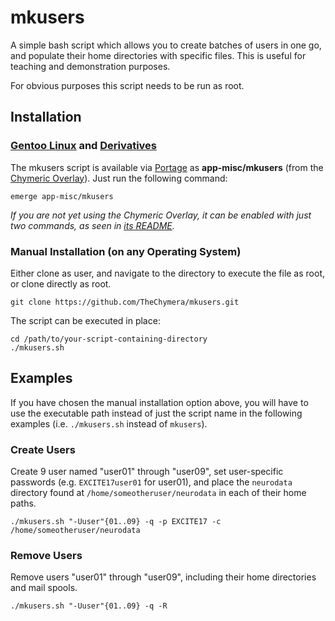 # mkusers

A simple bash script which allows you to create batches of users in one go, and populate their home directories with specific files.
This is useful for teaching and demonstration purposes.

For obvious purposes this script needs to be run as root.

## Installation

### [Gentoo Linux](http://en.wikipedia.org/wiki/Gentoo_linux) and [Derivatives](http://en.wikipedia.org/wiki/Category:Gentoo_Linux_derivatives)

The mkusers script is available via [Portage](http://en.wikipedia.org/wiki/Portage_(software)) as **app-misc/mkusers** (from the [Chymeric Overlay](https://github.com/TheChymera/chymeric)).
Just run the following command:

```
emerge app-misc/mkusers
```

*If you are not yet using the Chymeric Overlay, it can be enabled with just two commands, as seen in [its README](https://github.com/TheChymera/chymeric).*

### Manual Installation (on any Operating System)

Either clone as user, and navigate to the directory to execute the file as root, or clone directly as root.

```
git clone https://github.com/TheChymera/mkusers.git
```

The script can be executed in place:

```
cd /path/to/your-script-containing-directory
./mkusers.sh
```

## Examples

If you have chosen the manual installation option above, you will have to use the executable path instead of just the script name in the following examples (i.e. `./mkusers.sh` instead of `mkusers`).

### Create Users

Create 9 user named "user01" through "user09", set user-specific passwords (e.g. `EXCITE17user01` for user01), and place the `neurodata` directory found at `/home/someotheruser/neurodata` in each of their home paths.

```
./mkusers.sh "-Uuser"{01..09} -q -p EXCITE17 -c /home/someotheruser/neurodata
```

### Remove Users

Remove users "user01" through "user09", including their home directories and mail spools.

```
./mkusers.sh "-Uuser"{01..09} -q -R
```
